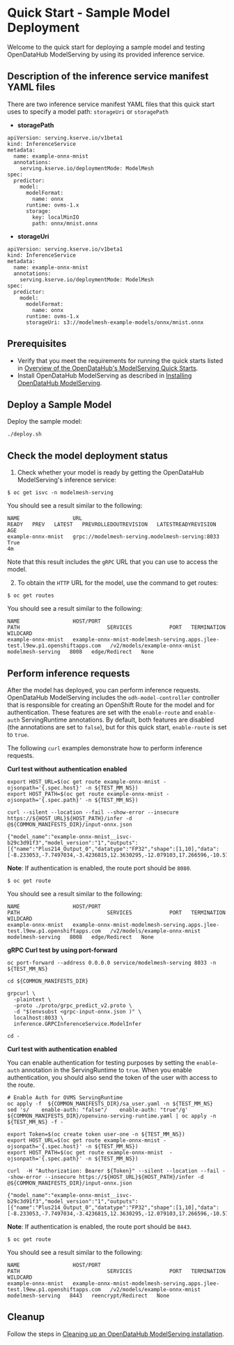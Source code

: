 # Quick Start - Sample Model Deployment

Welcome to the quick start for deploying a sample model and testing OpenDataHub ModelServing by using its provided inference service.

## Description of the inference service manifest YAML files

There are two inference service manifest YAML files that this quick start uses to specify a model path: `storageUri` or `storagePath`

- **storagePath**
~~~
apiVersion: serving.kserve.io/v1beta1
kind: InferenceService
metadata:
  name: example-onnx-mnist
  annotations:
    serving.kserve.io/deploymentMode: ModelMesh
spec:
  predictor:
    model:
      modelFormat:
        name: onnx
      runtime: ovms-1.x
      storage:
        key: localMinIO
        path: onnx/mnist.onnx
~~~

- **storageUri**
~~~
apiVersion: serving.kserve.io/v1beta1
kind: InferenceService
metadata:
  name: example-onnx-mnist
  annotations:
    serving.kserve.io/deploymentMode: ModelMesh
spec:
  predictor:
    model:
      modelFormat:
        name: onnx
      runtime: ovms-1.x
      storageUri: s3://modelmesh-example-models/onnx/mnist.onnx
~~~

## Prerequisites

- Verify that you meet the requirements for running the quick starts listed in [Overview of the OpenDataHub's ModelServing Quick Starts](../README.md).
- Install OpenDataHub ModelServing as described in [Installing OpenDataHub ModelServing](../common_docs/modelmesh-install.md).

## Deploy a Sample Model

Deploy the sample model:
~~~
./deploy.sh
~~~

## Check the model deployment status

1. Check whether your model is ready by getting the OpenDataHub ModelServing's inference service:
~~~
$ oc get isvc -n modelmesh-serving
~~~
You should see a result similar to the following:
~~~
NAME                 URL                                               READY   PREV   LATEST   PREVROLLEDOUTREVISION   LATESTREADYREVISION   AGE
example-onnx-mnist   grpc://modelmesh-serving.modelmesh-serving:8033   True                                                                  4m
~~~
Note that this result includes the `gRPC` URL that you can use to access the model.

2. To obtain the `HTTP` URL for the model, use the command to get routes:
~~~
$ oc get routes
~~~
You should see a result similar to the following:
~~~
NAME                 HOST/PORT                                                                       PATH                            SERVICES            PORT   TERMINATION     WILDCARD
example-onnx-mnist   example-onnx-mnist-modelmesh-serving.apps.jlee-test.l9ew.p1.openshiftapps.com   /v2/models/example-onnx-mnist   modelmesh-serving   8008   edge/Redirect   None
~~~

## Perform inference requests

After the model has deployed, you can perform inference requests. OpenDataHub ModelServing includes the `odh-model-controller` controller that is responsible for creating an OpenShift Route for the model and for authentication. These features are set with the `enable-route` and `enable-auth` ServingRuntime annotations. By default, both features are disabled (the annotations are set to `false`), but for this quick start, `enable-route` is set to `true`.

The following `curl` examples demonstrate how to perform inference requests.

**Curl test without authentication enabled**
~~~
export HOST_URL=$(oc get route example-onnx-mnist -ojsonpath='{.spec.host}' -n ${TEST_MM_NS})
export HOST_PATH=$(oc get route example-onnx-mnist -ojsonpath='{.spec.path}' -n ${TEST_MM_NS})

curl --silent --location --fail --show-error --insecure https://${HOST_URL}${HOST_PATH}/infer -d  @${COMMON_MANIFESTS_DIR}/input-onnx.json

{"model_name":"example-onnx-mnist__isvc-b29c3d91f3","model_version":"1","outputs":[{"name":"Plus214_Output_0","datatype":"FP32","shape":[1,10],"data":[-8.233053,-7.7497034,-3.4236815,12.3630295,-12.079103,17.266596,-10.570976,0.7130762,3.321715,1.3621228]}]}
~~~

**Note**: If authentication is enabled, the route port should be `8080`.

~~~
$ oc get route
~~~
You should see a result similar to the following:
~~~
NAME                 HOST/PORT                                                                       PATH                            SERVICES            PORT   TERMINATION     WILDCARD
example-onnx-mnist   example-onnx-mnist-modelmesh-serving.apps.jlee-test.l9ew.p1.openshiftapps.com   /v2/models/example-onnx-mnist   modelmesh-serving   8008   edge/Redirect   None
~~~

**gRPC Curl test by using port-forward**

~~~
oc port-forward --address 0.0.0.0 service/modelmesh-serving 8033 -n ${TEST_MM_NS} 

cd ${COMMON_MANIFESTS_DIR}

grpcurl \
  -plaintext \
  -proto ./proto/grpc_predict_v2.proto \
  -d "$(envsubst <grpc-input-onnx.json )" \
  localhost:8033 \
  inference.GRPCInferenceService.ModelInfer

cd -    
~~~

**Curl test with authentication enabled**

You can enable authentication for testing purposes by setting the `enable-auth` annotation in the ServingRuntime to `true`. When you enable authentication, you should also send the token of the user with access to the route.
~~~
# Enable Auth for OVMS ServingRuntime
oc apply -f  ${COMMON_MANIFESTS_DIR}/sa_user.yaml -n ${TEST_MM_NS}
sed 's/    enable-auth: "false"/    enable-auth: "true"/g'  ${COMMON_MANIFESTS_DIR}/openvino-serving-runtime.yaml | oc apply -n ${TEST_MM_NS} -f -

export Token=$(oc create token user-one -n ${TEST_MM_NS})
export HOST_URL=$(oc get route example-onnx-mnist -ojsonpath='{.spec.host}' -n ${TEST_MM_NS})
export HOST_PATH=$(oc get route example-onnx-mnist  -ojsonpath='{.spec.path}' -n ${TEST_MM_NS})

curl  -H "Authorization: Bearer ${Token}" --silent --location --fail --show-error --insecure https://${HOST_URL}${HOST_PATH}/infer -d  @${COMMON_MANIFESTS_DIR}/input-onnx.json

{"model_name":"example-onnx-mnist__isvc-b29c3d91f3","model_version":"1","outputs":[{"name":"Plus214_Output_0","datatype":"FP32","shape":[1,10],"data":[-8.233053,-7.7497034,-3.4236815,12.3630295,-12.079103,17.266596,-10.570976,0.7130762,3.321715,1.3621228]}]}
~~~

**Note**: If authentication is enabled, the route port should be `8443`.
~~~
$ oc get route
~~~
You should see a result similar to the following:
~~~
NAME                 HOST/PORT                                                                       PATH                            SERVICES            PORT   TERMINATION          WILDCARD
example-onnx-mnist   example-onnx-mnist-modelmesh-serving.apps.jlee-test.l9ew.p1.openshiftapps.com   /v2/models/example-onnx-mnist   modelmesh-serving   8443   reencrypt/Redirect   None
~~~

## Cleanup

Follow the steps in [Cleaning up an OpenDataHub ModelServing installation](../common_docs/modelmesh-cleanup.md).
